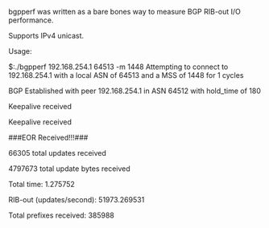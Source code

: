 bgpperf was written as a bare bones way to measure BGP RIB-out I/O performance.

Supports IPv4 unicast.  

Usage:

$:./bgpperf 192.168.254.1 64513 -m 1448
Attempting to connect to 192.168.254.1 with a local ASN of 64513 and a MSS of 1448 for 1 cycles

BGP Established with peer 192.168.254.1 in ASN 64512 with hold_time of 180

Keepalive received

Keepalive received

###EOR Received!!!###

66305 total updates received

4797673 total update bytes received

Total time: 1.275752

RIB-out (updates/second): 51973.269531

Total prefixes received: 385988
